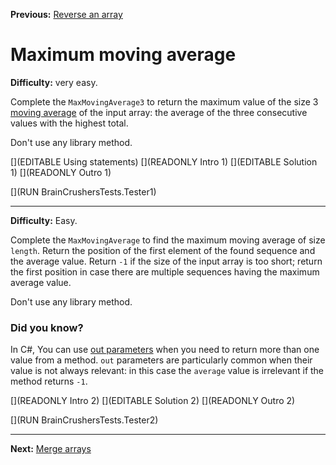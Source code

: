 ﻿**Previous:** [Reverse an array](arrays-reverse)

# Maximum moving average

**Difficulty:** very easy.

Complete the `MaxMovingAverage3` to return the maximum value of the size 3 [moving average](https://en.wikipedia.org/wiki/Moving_average) of the input array: the average of the three consecutive values with the highest total.

Don't use any library method.

[](EDITABLE Using statements)
[](READONLY Intro 1)
[](EDITABLE Solution 1)
[](READONLY Outro 1)

[](RUN BrainCrushersTests.Tester1)

---

**Difficulty:** Easy.

Complete the `MaxMovingAverage` to find the maximum moving average of size `length`. Return the position of the first element of the found sequence and the average value. Return `-1` if the size of the input array is too short; return the first position in case there are multiple sequences having the maximum average value.

Don't use any library method.

### Did you know?

In C#, You can use [out parameters](https://docs.microsoft.com/en-us/dotnet/csharp/language-reference/keywords/out-parameter-modifier) when you need to return more than one value from a method. `out` parameters are particularly common when their value is not always relevant: in this case the `average` value is irrelevant if the method returns `-1`.

[](READONLY Intro 2)
[](EDITABLE Solution 2)
[](READONLY Outro 2)

[](RUN BrainCrushersTests.Tester2)

---

**Next:** [Merge arrays](arrays-merge)